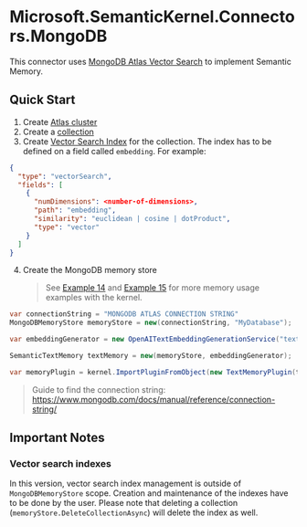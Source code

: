 # Microsoft.SemanticKernel.Connectors.MongoDB

This connector uses [MongoDB Atlas Vector Search](https://www.mongodb.com/products/platform/atlas-vector-search) to implement Semantic Memory.

## Quick Start

1. Create [Atlas cluster](https://www.mongodb.com/docs/atlas/getting-started/)
2. Create a [collection](https://www.mongodb.com/docs/atlas/atlas-ui/collections/)
3. Create [Vector Search Index](https://www.mongodb.com/docs/atlas/atlas-vector-search/vector-search-overview/) for the collection. The index has to be defined on a field called `embedding`. For example:

```json {"id":"01J6KPS9K898EKX8242YK9Z46Z"}
{
  "type": "vectorSearch",
  "fields": [
    {
      "numDimensions": <number-of-dimensions>,
      "path": "embedding",
      "similarity": "euclidean | cosine | dotProduct",
      "type": "vector"
    }
  ]
}
```

4. Create the MongoDB memory store
   > See [Example 14](../../../samples/Concepts/Memory/SemanticTextMemory_Building.cs) and [Example 15](../../../samples/Concepts/Memory/TextMemoryPlugin_MultipleMemoryStore.cs) for more memory usage examples with the kernel.

```csharp {"id":"01J6KPS9K898EKX82432G8NQAE"}
var connectionString = "MONGODB ATLAS CONNECTION STRING"
MongoDBMemoryStore memoryStore = new(connectionString, "MyDatabase");

var embeddingGenerator = new OpenAITextEmbeddingGenerationService("text-embedding-ada-002", apiKey);

SemanticTextMemory textMemory = new(memoryStore, embeddingGenerator);

var memoryPlugin = kernel.ImportPluginFromObject(new TextMemoryPlugin(textMemory));
```

> Guide to find the connection string: https://www.mongodb.com/docs/manual/reference/connection-string/

## Important Notes

### Vector search indexes

In this version, vector search index management is outside of `MongoDBMemoryStore` scope.
Creation and maintenance of the indexes have to be done by the user. Please note that deleting a collection
(`memoryStore.DeleteCollectionAsync`) will delete the index as well.
